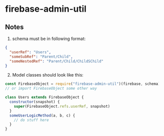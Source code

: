 # firebase-admin-util

## Notes
1. schema must be in following format:
```json
{
  "userRef": "Users",
  "someSubRef": "Parent/Child",
  "someNestedRef": "Parent/Child/ChildSChild"
}
```

2. Model classes should look like this:
```js
const FirebaseObject = require("firebase-admin-util")(firebase, schema).FirebaseObject;
// or import FirebaseObject some other way

class Users extends FirebaseObject {
  constructor(snapshot) {
    super(FirebaseObject.refs.userRef, snapshot)
  }
  someUserLogicMethod(a, b, c) {
    // do stuff here
  }
}
```
